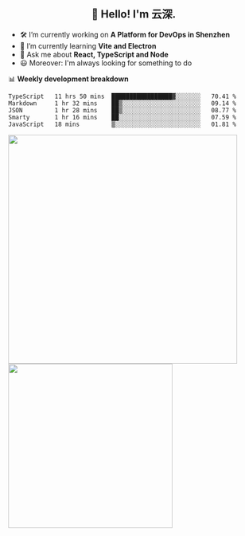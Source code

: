 <h2 align="center">👋 Hello! I'm 云深.</h2>

- 🛠 I’m currently working on **A Platform for DevOps in Shenzhen**
- 🚀 I’m currently learning **Vite and Electron**
- 💬 Ask me about **React, TypeScript and Node**
- 😃 Moreover: I'm always looking for something to do

📊 **Weekly development breakdown**

<!--START_SECTION:waka-->
```text
TypeScript   11 hrs 50 mins  █████████████████▓░░░░░░░   70.41 % 
Markdown     1 hr 32 mins    ██▒░░░░░░░░░░░░░░░░░░░░░░   09.14 % 
JSON         1 hr 28 mins    ██▒░░░░░░░░░░░░░░░░░░░░░░   08.77 % 
Smarty       1 hr 16 mins    ██░░░░░░░░░░░░░░░░░░░░░░░   07.59 % 
JavaScript   18 mins         ▒░░░░░░░░░░░░░░░░░░░░░░░░   01.81 % 
```
<!--END_SECTION:waka-->

<p>
<img align="left" width="460" src="https://github-readme-stats.vercel.app/api?username=theprimone&custom_title=Yuns's Github Stats&theme=graywhite&hide_border=true&disable_animations=true"/> <img align="left" width="330" src="https://github-readme-stats.vercel.app/api/top-langs/?username=theprimone&layout=compact&theme=graywhite&hide_border=true"/>
</p>
